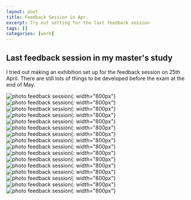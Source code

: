 ```yaml
---
layout: post
title: Feedback Session in Apr.
excerpt: Try out setting for the last feedback session
tags: []
categories: [work]
---
```


## Last feedback session in my master's study

I tried out making an exhibition set up for the feedback session on 25th April. There are still lots of things to be developed before the exam at the end of May.


![photo feedback session]({{site.url}}/img/feedbacksession01.jpg){: width="800px"}
<br>
![photo feedback session]({{site.url}}/img/feedbacksession02.jpg){: width="800px"}
<br>
![photo feedback session]({{site.url}}/img/feedbacksession03.jpg){: width="800px"}
<br>
![photo feedback session]({{site.url}}/img/feedbacksession04.jpg){: width="800px"}
<br>
![photo feedback session]({{site.url}}/img/feedbacksession05.jpg){: width="800px"}
<br>
![photo feedback session]({{site.url}}/img/feedbacksession06.jpg){: width="800px"}
<br>
![photo feedback session]({{site.url}}/img/feedbacksession07.jpg){: width="800px"}
<br>
![photo feedback session]({{site.url}}/img/feedbacksession08.jpg){: width="800px"}
<br>
![photo feedback session]({{site.url}}/img/feedbacksession09.jpg){: width="800px"}
<br>
![photo feedback session]({{site.url}}/img/feedbacksession10.jpg){: width="800px"}
<br>
![photo feedback session]({{site.url}}/img/feedbacksession11.jpg){: width="800px"}
<br>
![photo feedback session]({{site.url}}/img/feedbacksession12.jpg){: width="800px"}
<br>
![photo feedback session]({{site.url}}/img/feedbacksession13.jpg){: width="800px"}
<br>
![photo feedback session]({{site.url}}/img/feedbacksession14.jpg){: width="800px"}
<br>
![photo feedback session]({{site.url}}/img/feedbacksession15.jpg){: width="800px"}
<br>
![photo feedback session]({{site.url}}/img/feedbacksession16.jpg){: width="800px"}

<br><br><br>
